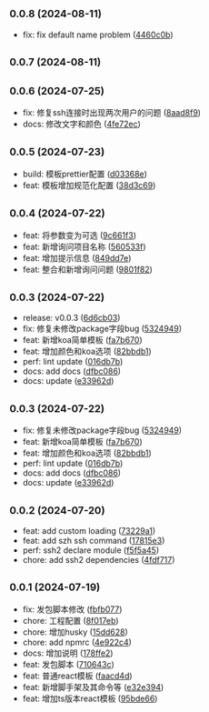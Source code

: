 ## <small>0.0.8 (2024-08-11)</small>

* fix: fix default name problem ([4460c0b](https://github.com/zhenghui-su/szh-cli/commit/4460c0b))



## <small>0.0.7 (2024-08-11)</small>




## <small>0.0.6 (2024-07-25)</small>

* fix: 修复ssh连接时出现两次用户的问题 ([8aad8f9](https://github.com/zhenghui-su/szh-cli/commit/8aad8f9))
* docs: 修改文字和颜色 ([4fe72ec](https://github.com/zhenghui-su/szh-cli/commit/4fe72ec))



## <small>0.0.5 (2024-07-23)</small>

* build: 模板prettier配置 ([d03368e](https://github.com/zhenghui-su/szh-cli/commit/d03368e))
* feat: 模板增加规范化配置 ([38d3c69](https://github.com/zhenghui-su/szh-cli/commit/38d3c69))



## <small>0.0.4 (2024-07-22)</small>

* feat: 将参数变为可选 ([9c661f3](https://github.com/zhenghui-su/szh-cli/commit/9c661f3))
* feat: 新增询问项目名称 ([560533f](https://github.com/zhenghui-su/szh-cli/commit/560533f))
* feat: 增加提示信息 ([849dd7e](https://github.com/zhenghui-su/szh-cli/commit/849dd7e))
* feat: 整合和新增询问问题 ([9801f82](https://github.com/zhenghui-su/szh-cli/commit/9801f82))



## <small>0.0.3 (2024-07-22)</small>

* release: v0.0.3 ([6d6cb03](https://github.com/zhenghui-su/szh-cli/commit/6d6cb03))
* fix: 修复未修改package字段bug ([5324949](https://github.com/zhenghui-su/szh-cli/commit/5324949))
* feat: 新增koa简单模板 ([fa7b670](https://github.com/zhenghui-su/szh-cli/commit/fa7b670))
* feat: 增加颜色和koa选项 ([82bbdb1](https://github.com/zhenghui-su/szh-cli/commit/82bbdb1))
* perf: lint update ([016db7b](https://github.com/zhenghui-su/szh-cli/commit/016db7b))
* docs: add docs ([dfbc086](https://github.com/zhenghui-su/szh-cli/commit/dfbc086))
* docs: update ([e33962d](https://github.com/zhenghui-su/szh-cli/commit/e33962d))



## <small>0.0.3 (2024-07-22)</small>

* fix: 修复未修改package字段bug ([5324949](https://github.com/zhenghui-su/szh-cli/commit/5324949))
* feat: 新增koa简单模板 ([fa7b670](https://github.com/zhenghui-su/szh-cli/commit/fa7b670))
* feat: 增加颜色和koa选项 ([82bbdb1](https://github.com/zhenghui-su/szh-cli/commit/82bbdb1))
* perf: lint update ([016db7b](https://github.com/zhenghui-su/szh-cli/commit/016db7b))
* docs: add docs ([dfbc086](https://github.com/zhenghui-su/szh-cli/commit/dfbc086))
* docs: update ([e33962d](https://github.com/zhenghui-su/szh-cli/commit/e33962d))



## <small>0.0.2 (2024-07-20)</small>

* feat: add custom loading ([73229a1](https://github.com/zhenghui-su/szh-cli/commit/73229a1))
* feat: add szh ssh command ([17815e3](https://github.com/zhenghui-su/szh-cli/commit/17815e3))
* perf: ssh2 declare module ([f5f5a45](https://github.com/zhenghui-su/szh-cli/commit/f5f5a45))
* chore: add ssh2 dependencies ([4fdf717](https://github.com/zhenghui-su/szh-cli/commit/4fdf717))



## <small>0.0.1 (2024-07-19)</small>

* fix: 发包脚本修改 ([fbfb077](https://github.com/zhenghui-su/szh-cli/commit/fbfb077))
* chore: 工程配置 ([8f017eb](https://github.com/zhenghui-su/szh-cli/commit/8f017eb))
* chore: 增加husky ([15dd628](https://github.com/zhenghui-su/szh-cli/commit/15dd628))
* chore: add npmrc ([4e922c4](https://github.com/zhenghui-su/szh-cli/commit/4e922c4))
* docs: 增加说明 ([178ffe2](https://github.com/zhenghui-su/szh-cli/commit/178ffe2))
* feat: 发包脚本 ([710643c](https://github.com/zhenghui-su/szh-cli/commit/710643c))
* feat: 普通react模板 ([faacd4d](https://github.com/zhenghui-su/szh-cli/commit/faacd4d))
* feat: 新增脚手架及其命令等 ([e32e394](https://github.com/zhenghui-su/szh-cli/commit/e32e394))
* feat: 增加ts版本react模板 ([95bde66](https://github.com/zhenghui-su/szh-cli/commit/95bde66))



